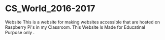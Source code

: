 # CS_World_2016-2017
Website
This is a website for making websites accessible that are hosted on Raspberry Pi's in my Classroom. 
This Website Is Made for Educatinal Purpose only .
